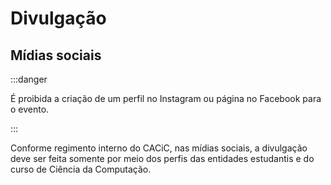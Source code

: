 # Divulgação

## Mídias sociais

:::danger

É proibida a criação de um perfil no Instagram ou página no Facebook para o evento.

:::

Conforme regimento interno do CACiC, nas mídias sociais, a divulgação deve ser feita somente por meio dos perfis das entidades estudantis e do curso de Ciência da Computação.
